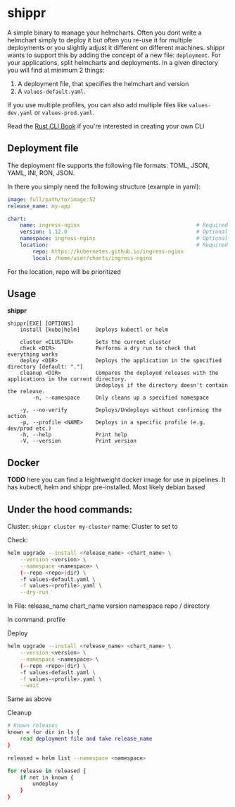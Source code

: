# shippr
A simple binary to manage your helmcharts.
Often you dont write a helmchart simply to deploy it but often you re-use it for multiple deployments or you slightly adjust it different on different machines. shippr wants to support this by adding the concept of a new file: `deployment`. For your applications, split helmcharts and deployments. In a given directory you will find at minimum 2 things:
1. A deployment file, that specifies the helmchart and version
2. A `values-default.yaml`.

If you use multiple profiles, you can also add multiple files like `values-dev.yaml` or `values-prod.yaml`.

Read the [Rust CLI Book](https://rust-cli.github.io/book/index.html) if you're interested in creating your own CLI

## Deployment file
The deployment file supports the following file formats: TOML, JSON, YAML, INI, RON, JSON.

In there you simply need the following structure (example in yaml):
```yaml
image: full/path/to/image:52
release_name: my-app

chart:
    name: ingress-nginx                                     # Required
    version: 1.12.0                                         # Optional
    namespace: ingress-nginx                                # Optional
    location:                                               # Required - At least one
        repo: https://kubernetes.github.io/ingress-nginx
        local: /home/user/charts/ingress-nginx
```
For the location, repo will be prioritized

## Usage
**shippr**
```
shippr[EXE] [OPTIONS]
    install [kube|helm]     Deploys kubectl or helm
    
    cluster <CLUSTER>       Sets the current cluster
    check <DIR>             Performs a dry run to check that everything works
    deploy <DIR>            Deploys the application in the specified directory [default: "."]
    cleanup <DIR>           Compares the deployed releases with the applications in the current directory. 
                            Undeploys if the directory doesn't contain the release.
        -n, --namespace     Only cleans up a specified namespace
    
    -y, --no-verify         Deploys/Undeploys without confirming the action
    -p, --profile <NAME>    Deploys in a specific profile (e.g. dev/prod etc.)
    -h, --help              Print help
    -V, --version           Print version
```

## Docker
**TODO** here you can find a leightweight docker image for use in pipelines. It has kubectl, helm and shippr pre-installed. Most likely debian based

## Under the hood commands:
Cluster:
`shippr cluster my-cluster`
name: Cluster to set to

Check:
```bash
helm upgrade --install <release_name> <chart_name> \
    --version <version> \
    --namespace <namespace> \
    (--repo <repo>|dir) \
    -f values-default.yaml \
    -f values-<profile>.yaml \
    --dry-run
```
In File:
release_name
chart_name
version
namespace
repo / directory

In command:
profile

Deploy
```bash
helm upgrade --install <release_name> <chart_name> \
    --version <version> \
    --namespace <namespace> \
    (--repo <repo>|dir) \
    -f values-default.yaml \
    -f values-<profile>.yaml \
    --wait
```
Same as above

Cleanup
```bash
# Known releases
known = for dir in ls {
    read deployment file and take release_name
}

released = helm list --namespace <namespace>

for release in released {
    if not in known {
        undeploy
    }
}








